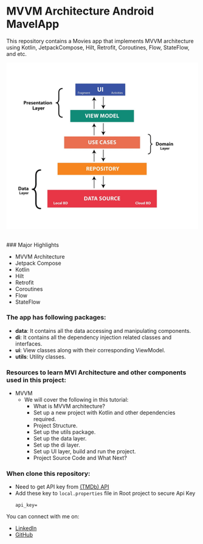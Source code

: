 # MVVM Architecture Android MavelApp

This repository contains a Movies app that implements MVVM architecture using Kotlin, JetpackCompose, Hilt,
Retrofit, Coroutines, Flow, StateFlow, and etc.
<p align="center">
  <img src="https://github.com/youssefshaaban/MarvelApp/blob/main/design-architecture.jpg">
</p>
<br>
### Major Highlights

- MVVM Architecture
- Jetpack Compose
- Kotlin
- Hilt
- Retrofit
- Coroutines
- Flow
- StateFlow

### The app has following packages:

- **data**: It contains all the data accessing and manipulating components.
- **di**: It contains all the dependency injection related classes and interfaces.
- **ui**: View classes along with their corresponding ViewModel.
- **utils**: Utility classes.

### Resources to learn MVI Architecture and other components used in this project:

- MVVM
    - We will cover the following in this tutorial:
        - What is MVVM architecture?
        - Set up a new project with Kotlin and other dependencies required.
        - Project Structure.
        - Set up the utils package.
        - Set up the data layer.
        - Set up the di layer.
        - Set up UI layer, build and run the project.
        - Project Source Code and What Next?
### When clone this repository:
   - Need to get API key from [(TMDb) API](https://developer.themoviedb.org/reference/movie-now-playing-list)
   - Add these key to `local.properties` file in Root project to secure Api Key
       ```
       api_key=
       ```

You can connect with me on:
- [LinkedIn](https://www.linkedin.com/in/yousef-shaaban-09b478b7/)
- [GitHub](https://github.com/youssefshaaban)
